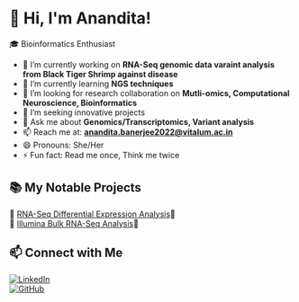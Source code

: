 # 👋 Hi, I'm Anandita!
🎓 Bioinformatics Enthusiast     

<!--
**Anandita06/Anandita06** is a ✨ _special_ ✨ repository because its `README.md` (this file) appears on your GitHub profile.

Here are some ideas to get you started:
-->
- 🔭 I’m currently working on **RNA-Seq genomic data varaint analysis from Black Tiger Shrimp against disease**  
- 🌱 I’m currently learning **NGS techniques**  
- 👯 I’m looking for research collaboration on **Mutli-omics, Computational Neuroscience, Bioinformatics**  
- 🤔 I’m seeking innovative projects  
- 💬 Ask me about **Genomics/Transcriptomics, Variant analysis**  
- 📫 Reach me at: **anandita.banerjee2022@vitalum.ac.in**  
- 😄 Pronouns: She/Her  
- ⚡ Fun fact: Read me once, Think me twice  

## 📚 My Notable Projects  
🔹 [RNA-Seq Differential Expression Analysis](https://github.com/Anandita06/RNASeq_data_DifferExp_Analysis)🧬  
🔹 [Illumina Bulk RNA-Seq Analysis](https://github.com/Anandita06/RNASeq_Shrimp)🧬  

## 📫 Connect with Me  
[![LinkedIn](https://img.shields.io/badge/-LinkedIn-blue?style=flat&logo=Linkedin&logoColor=white)](www.linkedin.com/in/anandita-banerjee-m-sc-amrsb-a32aab205)  
[![GitHub](https://img.shields.io/badge/-GitHub-black?style=flat&logo=github)](https://github.com/Anandita06)  
